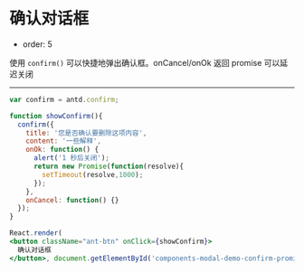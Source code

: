 # 确认对话框

- order: 5

使用 `confirm()` 可以快捷地弹出确认框。onCancel/onOk 返回 promise 可以延迟关闭

---

````jsx
var confirm = antd.confirm;

function showConfirm(){
  confirm({
    title: '您是否确认要删除这项内容',
    content: '一些解释',
    onOk: function() {
      alert('1 秒后关闭');
      return new Promise(function(resolve){
        setTimeout(resolve,1000);
      });
    },
    onCancel: function() {}
  });
}

React.render(
<button className="ant-btn" onClick={showConfirm}>
  确认对话框
</button>, document.getElementById('components-modal-demo-confirm-promise'));
````
